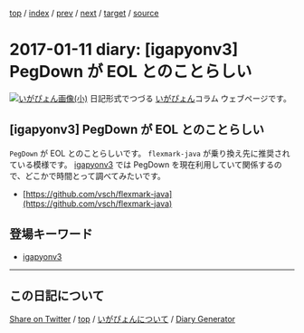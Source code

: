 [top](../index.html) 
 / [index](index.html) 
 / [prev](https://igapyon.github.io/diary/2017/ig170110.html) 
 / [next](https://igapyon.github.io/diary/2017/ig170112.html) 
 / [target](https://igapyon.github.io/diary/2017/ig170111.html) 
 / [source](https://github.com/igapyon/diary/blob/gh-pages/2017/ig170111.html.src.md) 

2017-01-11 diary: [igapyonv3] PegDown が EOL とのことらしい
=====================================================================================================
[![いがぴょん画像(小)](https://igapyon.github.io/diary/images/iga200306s.jpg "いがぴょん")](https://igapyon.github.io/diary/memo/memoigapyon.html) 日記形式でつづる [いがぴょん](https://igapyon.github.io/diary/memo/memoigapyon.html)コラム ウェブページです。

## [igapyonv3] PegDown が EOL とのことらしい

`PegDown` が EOL とのことらしいです。
`flexmark-java` が乗り換え先に推奨されている模様です。
[igapyonv3](../keyword/igapyonv3.html) では PegDown を現在利用していて関係するので、どこかで時間とって調べてみたいです。

* [https://github.com/vsch/flexmark-java](https://github.com/vsch/flexmark-java)


## 登場キーワード

* [igapyonv3](../keyword/igapyonv3.html)

----------------------------------------------------------------------------------------------------

## この日記について

[Share on Twitter](https://twitter.com/intent/tweet?hashtags=igapyon%2Cdiary%2C%E3%81%84%E3%81%8C%E3%81%B4%E3%82%87%E3%82%93%2Cigapyonv3&text=%5Bigapyonv3%5D+PegDown+%E3%81%8C+EOL+%E3%81%A8%E3%81%AE%E3%81%93%E3%81%A8%E3%82%89%E3%81%97%E3%81%84&url=https%3A%2F%2Figapyon.github.io%2Fdiary%2F2017%2Fig170111.html) / [top](../index.html) / [いがぴょんについて](https://igapyon.github.io/diary/memo/memoigapyon.html) / [Diary Generator](https://github.com/igapyon/igapyonv3)
